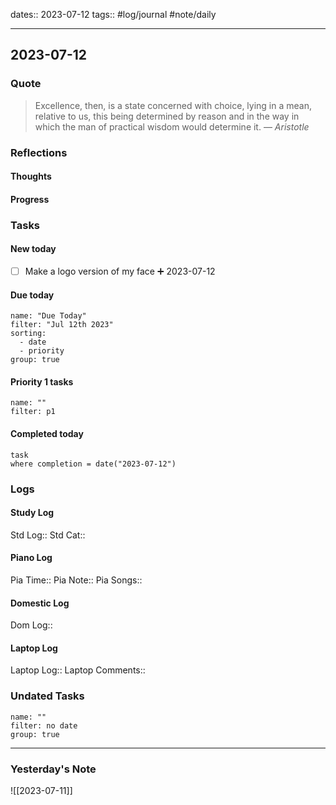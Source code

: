 dates:: 2023-07-12
tags:: #log/journal #note/daily 

---
## 2023-07-12

### Quote

> Excellence, then, is a state concerned with choice, lying in a mean, relative to us, this being determined by reason and in the way in which the man of practical wisdom would determine it.
> — <cite>Aristotle</cite>


### Reflections

#### Thoughts

#### Progress

### Tasks

#### New today

- [ ] Make a logo version of my face ➕ 2023-07-12

#### Due today

```todoist
name: "Due Today"
filter: "Jul 12th 2023"
sorting: 
  - date
  - priority
group: true
```

#### Priority 1 tasks

```todoist
name: ""
filter: p1
```



#### Completed today

```dataview
task
where completion = date("2023-07-12")
```


### Logs

#### Study Log
Std Log:: 
Std Cat:: 

#### Piano Log

Pia Time:: 
Pia Note:: 
Pia Songs:: 

#### Domestic Log

Dom Log:: 

#### Laptop Log

Laptop Log:: 
Laptop Comments::

### Undated Tasks
```todoist
name: ""
filter: no date
group: true
```



---
### Yesterday's Note

![[2023-07-11]]


